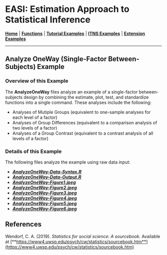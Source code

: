 # EASI: Estimation Approach to Statistical Inference

[**Home**](https://github.com/cwendorf/EASI/) | 
[**Functions**](https://github.com/cwendorf/EASI/tree/master/A-Functions) | 
[**Tutorial Examples**](https://github.com/cwendorf/EASI/tree/master/B-TutorialExamples) | 
[**ITNS Examples**](https://github.com/cwendorf/EASI/tree/master/C-ITNSExamples) | 
[**Extension Examples**](https://github.com/cwendorf/EASI/tree/master/D-ExtensionExamples)

---

## Analyze OneWay (Single-Factor Between-Subjects) Example

### Overview of this Example

The **AnalyzeOneWay** files analyze an example of a single-factor between-subjects design by combining the estimate, plot, test, and standardize functions into a single command. These analyses include the following:

- Analyses of Mutiple Groups (equivalent to one-sample analyses for each level of a factor)
- Analyses of Group Differences (equivalent to a comparison analysis of two levels of a factor)
- Analyses of a Group Contrast (equivalent to a contrast analysis of all levels of a factor)

### Details of this Example
 
The following files analyze the example using raw data input:

- [**_AnalyzeOneWay-Data-Syntax.R_**](./AnalyzeOneWay-Data-Syntax.R)
- [**_AnalyzeOneWay-Data-Output.R_**](./AnalyzeOneWay-Data-Output.R)
- [**_AnalyzeOneWay-Figure1.jpeg_**](./AnalyzeOneWay-Figure1.jpeg)
- [**_AnalyzeOneWay-Figure2.jpeg_**](./AnalyzeOneWay-Figure2.jpeg)
- [**_AnalyzeOneWay-Figure3.jpeg_**](./AnalyzeOneWay-Figure3.jpeg)
- [**_AnalyzeOneWay-Figure4.jpeg_**](./AnalyzeOneWay-Figure4.jpeg)
- [**_AnalyzeOneWay-Figure5.jpeg_**](./AnalyzeOneWay-Figure5.jpeg)
- [**_AnalyzeOneWay-Figure6.jpeg_**](./AnalyzeOneWay-Figure6.jpeg)

## References

Wendorf, C. A. (2019). _Statistics for social science: A sourcebook._ Available at [**https://www4.uwsp.edu/psych/cw/statistics/sourcebook.htm**](https://www4.uwsp.edu/psych/cw/statistics/sourcebook.htm)

